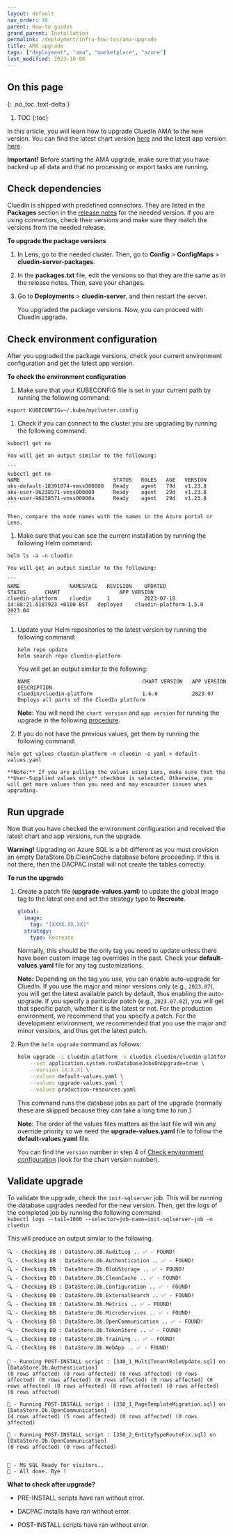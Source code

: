```yaml
---
layout: default
nav_order: 10
parent: How-to guides
grand_parent: Installation
permalink: /deployment/infra-how-tos/ama-upgrade
title: AMA upgrade
tags: ["deployment", "ama", "marketplace", "azure"]
last_modified: 2023-10-06
---
```

## On this page
{: .no_toc .text-delta }
1. TOC
{:toc}

In this article, you will learn how to upgrade CluedIn AMA to the new version. You can find the latest chart version [here](https://github.com/CluedIn-io/Charts/releases) and the latest app version [here](https://cluedin-io.github.io/Releases/).

**Important!** Before starting the AMA upgrade, make sure that you have backed up all data and that no processing or export tasks are running.

## Check dependencies

CluedIn is shipped with predefined connectors. They are listed in the **Packages** section in the [release notes](https://cluedin-io.github.io/Releases/) for the needed version. If you are using connectors, check their versions and make sure they match the versions from the needed release.

**To upgrade the package versions**

1. In Lens, go to the needed cluster. Then, go to **Config** > **ConfigMaps** > **cluedin-server-packages**.

1. In the **packages.txt** file, edit the versions so that they are the same as in the release notes. Then, save your changes.

1. Go to **Deployments** > **cluedin-server**, and then restart the server.

    You upgraded the package versions. Now, you can proceed with CluedIn upgrade.

## Check environment configuration

After you upgraded the package versions, check your current environment configuration and get the latest app version.

**To check the environment configuration**

1. Make sure that your KUBECONFIG file is set in your current path by running the following command:
```
export KUBECONFIG=~/.kube/mycluster.config
```

1. Check if you can connect to the cluster you are upgrading by running the following command:
```
kubectl get no
```

    You will get an output similar to the following:
    
    ```
    kubectl get no
    NAME                              STATUS   ROLES   AGE   VERSION
    aks-default-18391074-vmss000000   Ready    agent   79d   v1.23.8
    aks-user-96238571-vmss000009      Ready    agent   29d   v1.23.8
    aks-user-96238571-vmss00000a      Ready    agent   29d   v1.23.8
    ```

    Then, compare the node names with the names in the Azure portal or Lens.

1. Make sure that you can see the current installation by running the following Helm command:
```
helm ls -a -n cluedin
```

    You will get an output similar to the following:
    
    ```
    NAME                NAMESPACE   REVISION    UPDATED                                 STATUS      CHART                   APP VERSION
    cluedin-platform    cluedin     1           2023-07-18 14:08:21.6187923 +0100 BST   deployed    cluedin-platform-1.5.0  2023.04
    ```

1. Update your Helm repositories to the latest version by running the following command:

    ```
    helm repo update
    helm search repo cluedin-platform 
    ```

    You will get an output similar to the following:
    
    ```
    NAME                                    CHART VERSION   APP VERSION   DESCRIPTION
    cluedin/cluedin-platform                1.6.0           2023.07       Deploys all parts of the CluedIn platform 
    ```

    **Note:** You will need the `chart version` and `app version` for running the upgrade in the following [procedure](#run-upgrade).

1. If you do not have the previous values, get them by running the following command:
```
helm get values cluedin-platform -n cluedin -o yaml > default-values.yaml
``` 

    **Note:** If you are pulling the values using Lens, make sure that the **User-Supplied values only** checkbox is selected. Otherwise, you will get more values than you need and may encounter issues when upgrading.
    
## Run upgrade

Now that you have checked the environment configuration and received the latest chart and app versions, run the upgrade.

**Warning!** Upgrading on Azure SQL is a bit different as you must provision an empty DataStore.Db.CleanCache database before proceeding. If this is not there, then the DACPAC install will not create the tables correctly.

**To run the upgrade**

1. Create a patch file (**upgrade-values.yaml**) to update the global image tag to the latest one and set the strategy type to **Recreate**.

    ```yaml
    global:
      image:
        tag: "[XXXX.XX.XX]"
      strategy:
        type: Recreate
    ```
    Normally, this should be the only tag you need to update unless there have been custom image tag overrides in the past. Check your **default-values.yaml** file for any tag customizations.

    **Note:** Depending on the tag you use, you can enable auto-upgrade for CluedIn. If you use the major and minor versions only (e.g., `2023.07`), you will get the latest available patch by default, thus enabling the auto-upgrade. If you specify a particular patch (e.g., `2023.07.02`), you will get that specific patch, whether it is the latest or not. For the production environment, we recommend that you specify a patch. For the development environment, we recommended that you use the major and minor versions, and thus get the latest patch.

1. Run the `helm upgrade` command as follows:
    
    ```bash
    helm upgrade -i cluedin-platform -n cluedin cluedin/cluedin-platform \
        --set application.system.runDatabaseJobsOnUpgrade=true \
        --version [X.X.X] \
        --values default-values.yaml \
        --values upgrade-values.yaml \
        --values production-resources.yaml
    ```

    This command runs the database jobs as part of the upgrade (normally these are skipped because they can take a long time to run.)

    **Note:** The order of the values files matters as the last file will win any override priority so we need the **upgrade-values.yaml** file to follow the **default-values.yaml** file.

    You can find the `version` number in step 4 of [Check environment configuration](#check-environment-configuration) (look for the chart version number).

## Validate upgrade

To validate the upgrade, check the `init-sqlserver` job. This will be running the database upgrades needed for the new version. Then, get the logs of the completed job by running the following command:  
`kubectl logs --tail=1000 --selector=job-name=init-sqlserver-job -n cluedin`

This will produce an output similar to the following.

```
🔍 - Checking DB : DataStore.Db.AuditLog .. ✅ - FOUND!
🔍 - Checking DB : DataStore.Db.Authentication .. ✅ - FOUND!
🔍 - Checking DB : DataStore.Db.BlobStorage .. ✅ - FOUND!
🔍 - Checking DB : DataStore.Db.CleanCache .. ✅ - FOUND!
🔍 - Checking DB : DataStore.Db.Configuration .. ✅ - FOUND!
🔍 - Checking DB : DataStore.Db.ExternalSearch .. ✅ - FOUND!
🔍 - Checking DB : DataStore.Db.Metrics .. ✅ - FOUND!
🔍 - Checking DB : DataStore.Db.MicroServices .. ✅ - FOUND!
🔍 - Checking DB : DataStore.Db.OpenCommunication .. ✅ - FOUND!
🔍 - Checking DB : DataStore.Db.TokenStore .. ✅ - FOUND!
🔍 - Checking DB : DataStore.Db.Training .. ✅ - FOUND!
🔍 - Checking DB : DataStore.Db.WebApp .. ✅ - FOUND!

🏃‍ - Running POST-INSTALL script : [340_1_MultiTenantRoleUpdate.sql] on [DataStore.Db.Authentication]
(0 rows affected) (0 rows affected) (0 rows affected) (0 rows affected) (0 rows affected) (0 rows affected) (0 rows affected) (0 rows affected) (0 rows affected) (0 rows affected) (0 rows affected) (0 rows affected)

🏃‍ - Running POST-INSTALL script : [350_1_PageTemplateMigration.sql] on [DataStore.Db.OpenCommunication]
(4 rows affected) (5 rows affected) (0 rows affected) (0 rows affected)

🏃‍ - Running POST-INSTALL script : [350_2_EntityTypeRouteFix.sql] on [DataStore.Db.OpenCommunication]
(0 rows affected) (0 rows affected)


🥇 - MS SQL Ready for visitors..
👋 - All done. Bye !
```

**What to check after upgrade?**

- PRE-INSTALL scripts have ran without error.

- DACPAC installs have ran without error.

- POST-INSTALL scripts have ran without error.